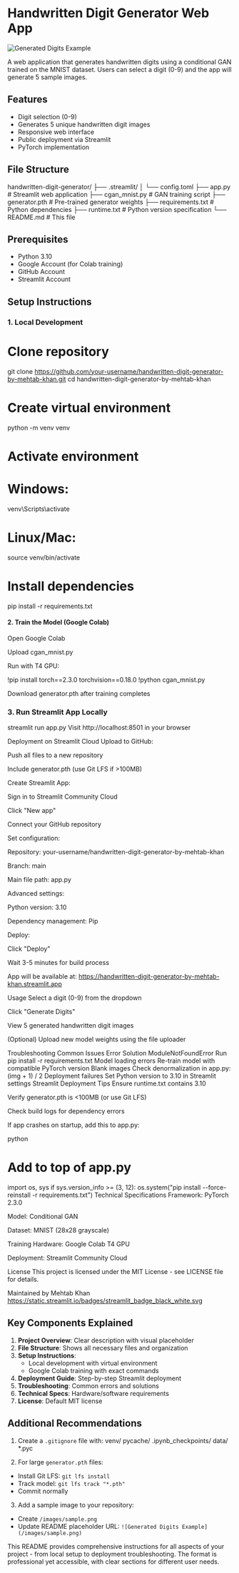 # Handwritten Digit Generator Web App

![Generated Digits Example](https://via.placeholder.com/600x200?text=Sample+Generated+Digits)

A web application that generates handwritten digits using a conditional GAN trained on the MNIST dataset. Users can select a digit (0-9) and the app will generate 5 sample images.

## Features
- Digit selection (0-9)
- Generates 5 unique handwritten digit images
- Responsive web interface
- Public deployment via Streamlit
- PyTorch implementation

## File Structure
handwritten-digit-generator/
├── .streamlit/
│ └── config.toml
├── app.py # Streamlit web application
├── cgan_mnist.py # GAN training script
├── generator.pth # Pre-trained generator weights
├── requirements.txt # Python dependencies
├── runtime.txt # Python version specification
└── README.md # This file


## Prerequisites
- Python 3.10
- Google Account (for Colab training)
- GitHub Account
- Streamlit Account

## Setup Instructions

### 1. Local Development

# Clone repository
git clone https://github.com/your-username/handwritten-digit-generator-by-mehtab-khan.git
cd handwritten-digit-generator-by-mehtab-khan

# Create virtual environment
python -m venv venv

# Activate environment
# Windows:
venv\Scripts\activate
# Linux/Mac:
source venv/bin/activate

# Install dependencies
pip install -r requirements.txt

#### 2. Train the Model (Google Colab)
Open Google Colab

Upload cgan_mnist.py

Run with T4 GPU:

!pip install torch==2.3.0 torchvision==0.18.0
!python cgan_mnist.py

Download generator.pth after training completes

### 3. Run Streamlit App Locally

streamlit run app.py
Visit http://localhost:8501 in your browser

Deployment on Streamlit Cloud
Upload to GitHub:

Push all files to a new repository

Include generator.pth (use Git LFS if >100MB)

Create Streamlit App:

Sign in to Streamlit Community Cloud

Click "New app"

Connect your GitHub repository

Set configuration:

Repository: your-username/handwritten-digit-generator-by-mehtab-khan

Branch: main

Main file path: app.py

Advanced settings:

Python version: 3.10

Dependency management: Pip

Deploy:

Click "Deploy"

Wait 3-5 minutes for build process

App will be available at: https://handwritten-digit-generator-by-mehtab-khan.streamlit.app

Usage
Select a digit (0-9) from the dropdown

Click "Generate Digits"

View 5 generated handwritten digit images

(Optional) Upload new model weights using the file uploader

Troubleshooting
Common Issues
Error	Solution
ModuleNotFoundError	Run pip install -r requirements.txt
Model loading errors	Re-train model with compatible PyTorch version
Blank images	Check denormalization in app.py: (img + 1) / 2
Deployment failures	Set Python version to 3.10 in Streamlit settings
Streamlit Deployment Tips
Ensure runtime.txt contains 3.10

Verify generator.pth is <100MB (or use Git LFS)

Check build logs for dependency errors

If app crashes on startup, add this to app.py:

python
# Add to top of app.py
import os, sys
if sys.version_info >= (3, 12):
    os.system("pip install --force-reinstall -r requirements.txt")
Technical Specifications
Framework: PyTorch 2.3.0

Model: Conditional GAN

Dataset: MNIST (28x28 grayscale)

Training Hardware: Google Colab T4 GPU

Deployment: Streamlit Community Cloud

License
This project is licensed under the MIT License - see LICENSE file for details.

Maintained by Mehtab Khan
https://static.streamlit.io/badges/streamlit_badge_black_white.svg


## Key Components Explained

1. **Project Overview**: Clear description with visual placeholder
2. **File Structure**: Shows all necessary files and organization
3. **Setup Instructions**: 
   - Local development with virtual environment
   - Google Colab training with exact commands
4. **Deployment Guide**: Step-by-step Streamlit deployment
5. **Troubleshooting**: Common errors and solutions
6. **Technical Specs**: Hardware/software requirements
7. **License**: Default MIT license

## Additional Recommendations

1. Create a `.gitignore` file with:
venv/
pycache/
.ipynb_checkpoints/
data/
*.pyc


2. For large `generator.pth` files:
- Install Git LFS: `git lfs install`
- Track model: `git lfs track "*.pth"`
- Commit normally

3. Add a sample image to your repository:
- Create `/images/sample.png`
- Update README placeholder URL: `![Generated Digits Example](/images/sample.png)`

This README provides comprehensive instructions for all aspects of your project - from local setup to deployment troubleshooting. The format is professional yet accessible, with clear sections for different user needs.














